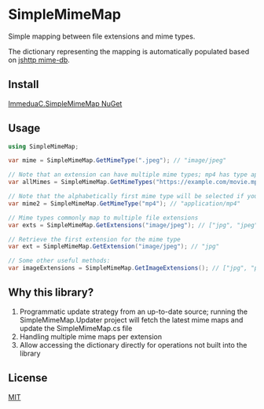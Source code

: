 # SimpleMimeMap
Simple mapping between file extensions and mime types.

The dictionary representing the mapping is automatically populated based on [jshttp mime-db](https://github.com/jshttp/mime-db).

## Install
[ImmeduaC.SimpleMimeMap NuGet](https://www.nuget.org/packages/ImmediaC.SimpleMimeMap)

## Usage

```C#
using SimpleMimeMap;

var mime = SimpleMimeMap.GetMimeType(".jpeg"); // "image/jpeg"

// Note that an extension can have multiple mime types; mp4 has type application/mp4 when it does not have a video track
var allMimes = SimpleMimeMap.GetMimeTypes("https://example.com/movie.mp4"); // ["application/mp4", "video/mp4"]

// Note that the alphabetically first mime type will be selected if you call GetMimeType
var mime2 = SimpleMimeMap.GetMimeType("mp4"); // "application/mp4"

// Mime types commonly map to multiple file extensions
var exts = SimpleMimeMap.GetExtensions("image/jpeg"); // ["jpg", "jpeg", "jpe"]

// Retrieve the first extension for the mime type
var ext = SimpleMimeMap.GetExtension("image/jpeg"); // "jpg"

// Some other useful methods:
var imageExtensions = SimpleMimeMap.GetImageExtensions(); // ["jpg", "png", ...];
```

## Why this library?

1. Programmatic update strategy from an up-to-date source; running the SimpleMimeMap.Updater project will fetch the latest mime maps and update the SimpleMimeMap.cs file
2. Handling multiple mime maps per extension
3. Allow accessing the dictionary directly for operations not built into the library

## License
[MIT](LICENSE)
